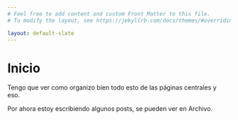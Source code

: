 ```yaml
---
# Feel free to add content and custom Front Matter to this file.
# To modify the layout, see https://jekyllrb.com/docs/themes/#overriding-theme-defaults

layout: default-slate
---
```


# Inicio

Tengo que ver como organizo bien todo esto de las páginas centrales y eso.

Por ahora estoy escribiendo algunos posts, se pueden ver en Archivo.




